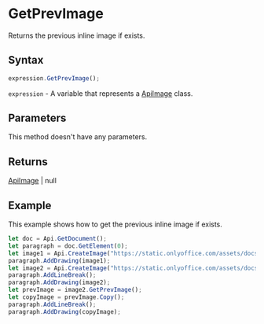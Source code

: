 # GetPrevImage

Returns the previous inline image if exists.

## Syntax

```javascript
expression.GetPrevImage();
```

`expression` - A variable that represents a [ApiImage](../ApiImage.md) class.

## Parameters

This method doesn't have any parameters.

## Returns

[ApiImage](../../ApiImage/ApiImage.md) \| null

## Example

This example shows how to get the previous inline image if exists.

```javascript editor-
let doc = Api.GetDocument();
let paragraph = doc.GetElement(0);
let image1 = Api.CreateImage("https://static.onlyoffice.com/assets/docs/samples/img/onlyoffice_logo.png", 60 * 36000, 35 * 36000);
paragraph.AddDrawing(image1);
let image2 = Api.CreateImage("https://static.onlyoffice.com/assets/docs/samples/img/presentation_sky.png", 60 * 36000, 35 * 36000);
paragraph.AddLineBreak();
paragraph.AddDrawing(image2);
let prevImage = image2.GetPrevImage();
let copyImage = prevImage.Copy();
paragraph.AddLineBreak();
paragraph.AddDrawing(copyImage);
```
